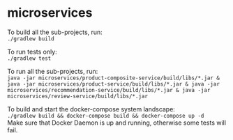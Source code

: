 # microservices

To build all the sub-projects, run:  
`./gradlew build`

To run tests only:  
`./gradlew test`

To run all the sub-projects, run:  
`java -jar microservices/product-composite-service/build/libs/*.jar & java -jar microservices/product-service/build/libs/*.jar & java -jar microservices/recommendation-service/build/libs/*.jar & java -jar microservices/review-service/build/libs/*.jar`

To build and start the docker-compose system landscape:  
`./gradlew build && docker-compose build && docker-compose up -d`  
Make sure that Docker Daemon is up and running, otherwise some tests will fail.
